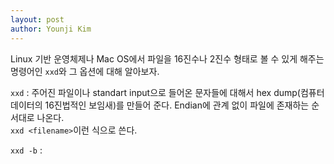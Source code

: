 ```yaml
---
layout: post
author: Younji Kim
--- 
```


Linux 기반 운영체제나 Mac OS에서 파일을 16진수나 2진수 형태로 볼 수 있게 해주는 명령어인 `xxd`와 그 옵션에 대해 알아보자.

`xxd` : 주어진 파일이나 standart input으로 들어온 문자들에 대해서 hex dump(컴퓨터 데이터의 16진법적인 보임새)를 만들어 준다. Endian에 관계 없이 파일에 존재하는 순서대로 나온다. <br>
`xxd <filename>`이런 식으로 쓴다.

`xxd -b` : 